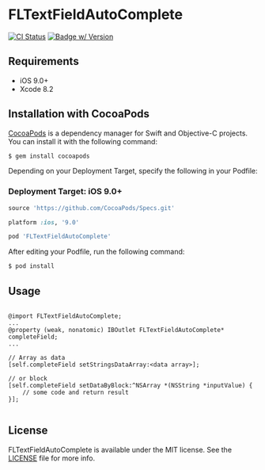 # FLTextFieldAutoComplete

[![CI Status](https://travis-ci.org/felarmir/FLTextFieldAutoComplete.svg?branch=master)](https://travis-ci.org/felarmir/FLTextFieldAutoComplete)
[![Badge w/ Version](https://cocoapod-badges.herokuapp.com/v/FLTextFieldAutoComplete/badge.png)]()

## Requirements

- iOS 9.0+
- Xcode 8.2

## Installation with CocoaPods

[CocoaPods](https://cocoapods.org/) is a dependency manager for Swift and Objective-C projects. You can install it with the following command:

```bash
$ gem install cocoapods
```

Depending on your Deployment Target, specify the following in your Podfile:

### Deployment Target: iOS 9.0+

```ruby
source 'https://github.com/CocoaPods/Specs.git'

platform :ios, '9.0'

pod 'FLTextFieldAutoComplete'
```

After editing your Podfile, run the following command:

```bash
$ pod install
```

## Usage

```objc

@import FLTextFieldAutoComplete;
...
@property (weak, nonatomic) IBOutlet FLTextFieldAutoComplete* сompleteField;
...

// Array as data
[self.сompleteField setStringsDataArray:<data array>];
	
// or block 
[self.сompleteField setDataByBlock:^NSArray *(NSString *inputValue) {
	// some code and return result
}];


```


## License

FLTextFieldAutoComplete is available under the MIT license. See the [LICENSE](https://github.com/felarmir/FLTextFieldAutoComplete/blob/master/LICENSE) file for more info.
